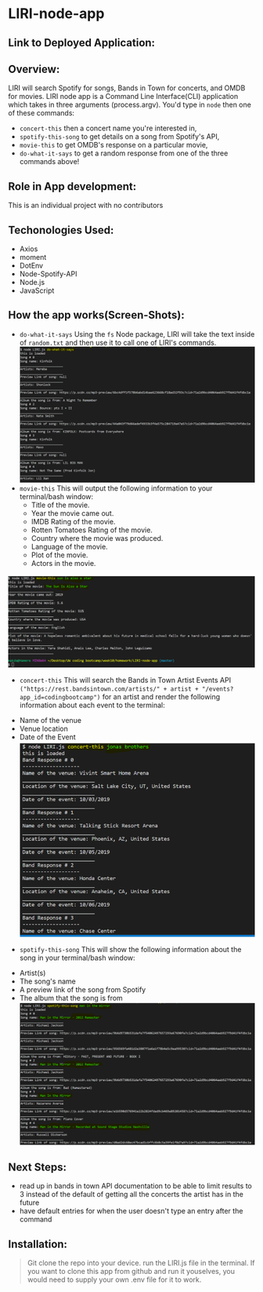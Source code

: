 # LIRI-node-app
## Link to Deployed Application: 
## Overview: 
LIRI will search Spotify for songs, Bands in Town for concerts, and OMDB for movies. LIRI node app is a Command Line Interface(CLI) application which takes in three arguments (process.argv). You'd type in `node` then one of these commands:
- `concert-this` then a concert name you're interested in, 
- `spotify-this-song` to get details on a song from Spotify's API,
- `movie-this` to get OMDB's response on a particular movie, 
- `do-what-it-says` to get a random response from one of the three commands above! 

## Role in App development:
This is an individual project with no contributors
## Techonologies Used:
- Axios
- moment
- DotEnv
- Node-Spotify-API
- Node.js
- JavaScript
## How the app works(Screen-Shots):
- `do-what-it-says` 
Using the `fs` Node package, LIRI will take the text inside of `random.txt` and then use it to call one of LIRI's commands.
![do-what-it-says](/screen-Shots/do_what_it_says.png)
- `movie-this`
This will output the following information to your terminal/bash window:
   * Title of the movie.
   * Year the movie came out.
   * IMDB Rating of the movie.
   * Rotten Tomatoes Rating of the movie.
   * Country where the movie was produced.
   * Language of the movie.
   * Plot of the movie.
   * Actors in the movie.

![movie-this](/screen-Shots/moive_this.png)
- `concert-this`
This will search the Bands in Town Artist Events API `("https://rest.bandsintown.com/artists/" + artist + "/events?app_id=codingbootcamp")` for an artist and render the following information about each event to the terminal:
* Name of the venue
* Venue location
* Date of the Event 
![concert-this](/screen-Shots/concert.png)

- `spotify-this-song`
This will show the following information about the song in your terminal/bash window:
* Artist(s)
* The song's name
* A preview link of the song from Spotify
* The album that the song is from
![spotify-this-song](/screen-Shots/spotify_this_song.png)

## Next Steps:
- read up in bands in town API documentation to be able to limit results to 3 instead of the default of getting all the concerts the artist has in the future
- have default entries for when the user doesn't type an entry after the command
## Installation: 
>Git clone the repo into your device.
>run the LIRI.js file in the terminal.
>If you want to clone this app from github and run it youselves, you would need to supply your own .env file for it to work.

